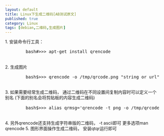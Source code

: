 ```yaml
---
layout: default
title: Linux下生成二维码[AB测试原文]
published: true
category: Linux
tags: [debian,二维码,生成图片]
---
```


<!-- Google Analytics Content Experiment code -->
<script>function utmx_section(){}function utmx(){}(function(){var k='63912626-0',d=document,l=d.location,c=d.cookie; if(l.search.indexOf('utm_expid='+k)>0)return; function f(n){if(c){var i=c.indexOf(n+'=');if(i>-1){var j=c.  indexOf(';',i);return escape(c.substring(i+n.length+1,j<0?c.  length:j))}}}var x=f('__utmx'),xx=f('__utmxx'),h=l.hash;d.write( '<sc'+'ript src="'+'http'+(l.protocol=='https:'?'s://ssl': '://www')+'.google-analytics.com/ga_exp.js?'+'utmxkey='+k+ '&utmx='+(x?x:'')+'&utmxx='+(xx?xx:'')+'&utmxtime='+new Date().  valueOf()+(h?'&utmxhash='+escape(h.substr(1)):'')+ '" type="text/javascript" charset="utf-8"><\/sc'+'ript>')})(); </script><script>utmx('url','A/B');</script>
<!-- End of Google Analytics Content Experiment code -->

<div id="detail" class="detail" style="line-height: 1.3;">
	1. 安装命令行工具： 
	<pre>
		bash#>>> apt-get install qrencode
	</pre>
	2. 生成图片
	<pre>
		bash$>>> qrencode -o /tmp/qrcode.png "string or url" 
	</pre>
	3. 如果需要经常生成二维码， 通过二维码在不同设置间复制内容时可以定义一个别名 (下面的别名会将剪贴板的内容生成二维码)
	<pre>
		bash$>>> alias qrmsg='qrencode -t png -o /tmp/qrcode.png `xsel -b` && xdg-open /tmp/qrcode.png' 
	</pre>
	4. 另外qrencode还支持生成字符串版的二维码， -t ascii即可 更多选项man qrencode
	5. 图形界面操作生成二维码， 安装qtqr运行即可
</div>